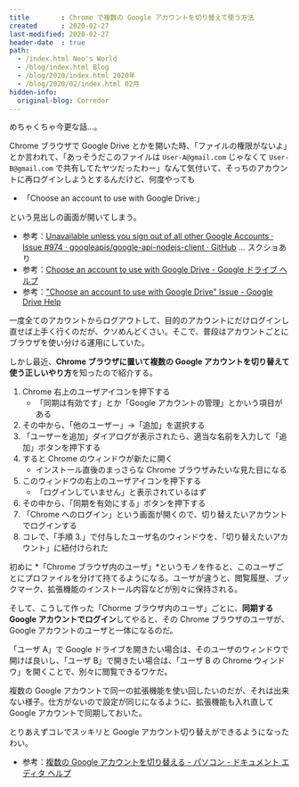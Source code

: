 ```yaml
---
title        : Chrome で複数の Google アカウントを切り替えて使う方法
created      : 2020-02-27
last-modified: 2020-02-27
header-date  : true
path:
  - /index.html Neo's World
  - /blog/index.html Blog
  - /blog/2020/index.html 2020年
  - /blog/2020/02/index.html 02月
hidden-info:
  original-blog: Corredor
---
```


めちゃくちゃ今更な話…。

Chrome ブラウザで Google Drive とかを開いた時、「ファイルの権限がないよ」とか言われて、「あっそうだこのファイルは `User-A@gmail.com` じゃなくて `User-B@gmail.com` で共有してたヤツだったわー」なんて気付いて、そっちのアカウントに再ログインしようとするんだけど、何度やっても

- 「Choose an account to use with Google Drive:」

という見出しの画面が開いてしまう。

- 参考：[Unavailable unless you sign out of all other Google Accounts · Issue #974 · googleapis/google-api-nodejs-client · GitHub](https://github.com/googleapis/google-api-nodejs-client/issues/974) … スクショあり
- 参考：[Choose an account to use with Google Drive - Google ドライブ ヘルプ](https://support.google.com/drive/forum/AAAAOxCWsTokb__tgHeeYk/?hl=ja)
- 参考：["Choose an account to use with Google Drive" Issue - Google Drive Help](https://support.google.com/drive/forum/AAAAOxCWsToHAg7cOrIj_M/?hl=nl)

一度全てのアカウントからログアウトして、目的のアカウントにだけログインし直せば上手く行くのだが、クソめんどくさい。そこで、普段はアカウントごとにブラウザを使い分ける運用にしていた。

しかし最近、**Chrome ブラウザに置いて複数の Google アカウントを切り替えて使う正しいやり方**を知ったので紹介する。

1. Chrome 右上のユーザアイコンを押下する
    - 「同期は有効です」とか「Google アカウントの管理」とかいう項目がある
2. その中から、「他のユーザー」→「追加」を選択する
3. 「ユーザーを追加」ダイアログが表示されたら、適当な名前を入力して「追加」ボタンを押下する
4. すると Chrome のウィンドウが新たに開く
    - インストール直後のまっさらな Chrome ブラウザみたいな見た目になる
5. このウィンドウの右上のユーザアイコンを押下する
    - 「ログインしていません」と表示されているはず
6. その中から、「同期を有効にする」ボタンを押下する
7. 「Chrome へのログイン」という画面が開くので、切り替えたいアカウントでログインする
8. コレで、「手順 3.」で付与したユーザ名のウィンドウを、「切り替えたいアカウント」に紐付けられた

初めに *「Chrome ブラウザ内のユーザ」*というモノを作ると、このユーザごとにプロファイルを分けて持てるようになる。ユーザが違うと、閲覧履歴、ブックマーク、拡張機能のインストール内容などが別々に保持される。

そして、こうして作った「Chorme ブラウザ内のユーザ」ごとに、**同期する Google アカウントでログイン**してやると、その Chrome ブラウザのユーザが、Google アカウントのユーザと一体になるのだ。

「ユーザ A」で Google ドライブを開きたい場合は、そのユーザのウィンドウで開けば良いし、「ユーザ B」で開きたい場合は、「ユーザ B の Chrome ウィンドウ」を開くことで、別々に閲覧できるワケだ。

複数の Google アカウントで同一の拡張機能を使い回したいのだが、それは出来ない様子。仕方がないので設定が同じになるように、拡張機能も入れ直して Google アカウントで同期しておいた。

とりあえずコレでスッキリと Google アカウント切り替えができるようになったわい。

- 参考：[複数の Google アカウントを切り替える - パソコン - ドキュメント エディタ ヘルプ](https://support.google.com/docs/answer/2405894?co=GENIE.Platform%3DDesktop&hl=ja)
